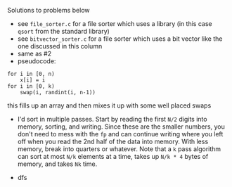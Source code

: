 Solutions to problems below

* see `file_sorter.c` for a file sorter which uses a library (in this case `qsort` from the standard library)
* see `bitvector_sorter.c` for a file sorter which uses a bit vector like the one discussed in this column
* same as #2
* pseudocode:
```
for i in [0, n)
    x[i] = i
for i in [0, k)
    swap(i, randint(i, n-1))
```
this fills up an array and then mixes it up with some well placed swaps

* I'd sort in multiple passes. Start by reading the first `N/2` digits into memory, sorting, and writing.
Since these are the smaller numbers, you don't need to mess with the `fp` and can continue writing where you left off
when you read the 2nd half of the data into memory. With less memory, break into quarters or whatever. 
Note that a `k` pass algorithm can sort at most `N/k` elements at a time, takes up `N/k * 4` bytes of memory, and takes `Nk` time. 

* dfs